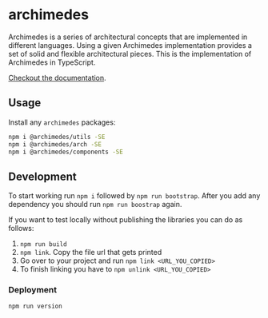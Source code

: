 # archimedes

Archimedes is a series of architectural concepts that are implemented in different languages. Using a given Archimedes implementation provides a set of solid and flexible architectural pieces. This is the implementation of Archimedes in TypeScript.

[Checkout the documentation](https://www.archimedesfw.io/).

## Usage

Install any `archimedes` packages:

```bash
npm i @archimedes/utils -SE
npm i @archimedes/arch -SE
npm i @archimedes/components -SE
```

## Development

To start working run `npm i` followed by `npm run bootstrap`. After you add any dependency you should run `npm run boostrap` again.

If you want to test locally without publishing the libraries you can do as follows:

1. `npm run build`
2. `npm link`. Copy the file url that gets printed
3. Go over to your project and run `npm link <URL_YOU_COPIED>`
4. To finish linking you have to `npm unlink <URL_YOU_COPIED>`

### Deployment

`npm run version`

